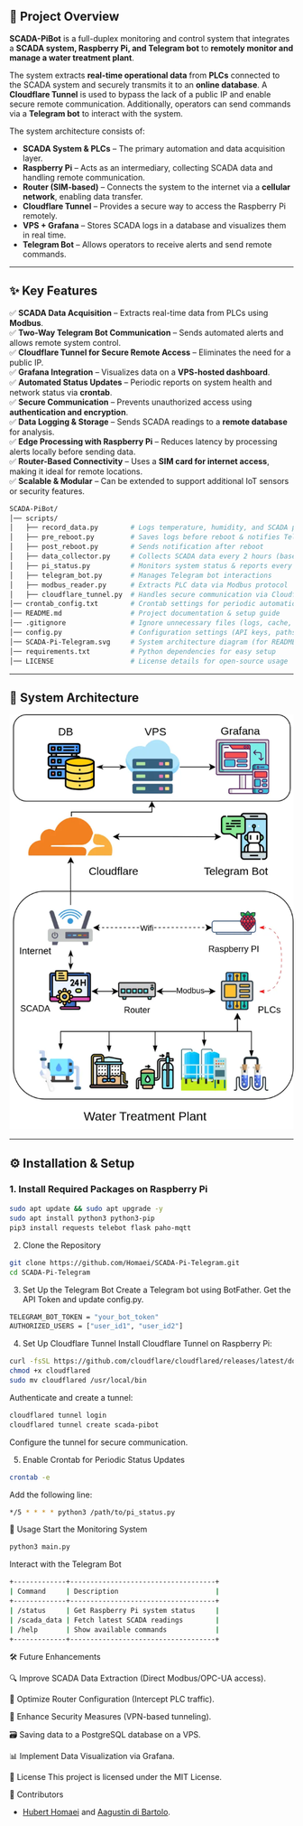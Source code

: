 ## 📌 Project Overview  
**SCADA-PiBot** is a full-duplex monitoring and control system that integrates a **SCADA system, Raspberry Pi, and Telegram bot** to **remotely monitor and manage a water treatment plant**.  

The system extracts **real-time operational data** from **PLCs** connected to the SCADA system and securely transmits it to an **online database**. A **Cloudflare Tunnel** is used to bypass the lack of a public IP and enable secure remote communication. Additionally, operators can send commands via a **Telegram bot** to interact with the system.  

The system architecture consists of:  
- **SCADA System & PLCs** – The primary automation and data acquisition layer.  
- **Raspberry Pi** – Acts as an intermediary, collecting SCADA data and handling remote communication.  
- **Router (SIM-based)** – Connects the system to the internet via a **cellular network**, enabling data transfer.  
- **Cloudflare Tunnel** – Provides a secure way to access the Raspberry Pi remotely.  
- **VPS + Grafana** – Stores SCADA logs in a database and visualizes them in real time.  
- **Telegram Bot** – Allows operators to receive alerts and send remote commands.  

---

## ✨ Key Features  
✅ **SCADA Data Acquisition** – Extracts real-time data from PLCs using **Modbus**.  
✅ **Two-Way Telegram Bot Communication** – Sends automated alerts and allows remote system control.  
✅ **Cloudflare Tunnel for Secure Remote Access** – Eliminates the need for a public IP.  
✅ **Grafana Integration** – Visualizes data on a **VPS-hosted dashboard**.  
✅ **Automated Status Updates** – Periodic reports on system health and network status via **crontab**.  
✅ **Secure Communication** – Prevents unauthorized access using **authentication and encryption**.  
✅ **Data Logging & Storage** – Sends SCADA readings to a **remote database** for analysis.  
✅ **Edge Processing with Raspberry Pi** – Reduces latency by processing alerts locally before sending data.  
✅ **Router-Based Connectivity** – Uses a **SIM card for internet access**, making it ideal for remote locations.  
✅ **Scalable & Modular** – Can be extended to support additional IoT sensors or security features.  




```bash
SCADA-PiBot/
│── scripts/
│   ├── record_data.py        # Logs temperature, humidity, and SCADA parameters
│   ├── pre_reboot.py         # Saves logs before reboot & notifies Telegram
│   ├── post_reboot.py        # Sends notification after reboot
│   ├── data_collector.py     # Collects SCADA data every 2 hours (based on crontab)
│   ├── pi_status.py          # Monitors system status & reports every 6 hours
│   ├── telegram_bot.py       # Manages Telegram bot interactions
│   ├── modbus_reader.py      # Extracts PLC data via Modbus protocol
│   ├── cloudflare_tunnel.py  # Handles secure communication via Cloudflare
│── crontab_config.txt        # Crontab settings for periodic automation
│── README.md                 # Project documentation & setup guide
│── .gitignore                # Ignore unnecessary files (logs, cache, env, etc.)
│── config.py                 # Configuration settings (API keys, paths, bot tokens)
│── SCADA-Pi-Telegram.svg     # System architecture diagram (for README display)
│── requirements.txt          # Python dependencies for easy setup
│── LICENSE                   # License details for open-source usage
```

---

## 📡 System Architecture

<p align="center">
  <img src="https://github.com/Homaei/SCADA-Pi-Telegram/raw/main/SCADA-Pi-Telegram.webp" alt="SCADA-Pi-Telegram Architecture">
</p>




---

## ⚙️ Installation & Setup

### **1. Install Required Packages on Raspberry Pi**
```bash
sudo apt update && sudo apt upgrade -y
sudo apt install python3 python3-pip
pip3 install requests telebot flask paho-mqtt
```

2. Clone the Repository
```bash
git clone https://github.com/Homaei/SCADA-Pi-Telegram.git
cd SCADA-Pi-Telegram
```

3. Set Up the Telegram Bot
Create a Telegram bot using BotFather.
Get the API Token and update config.py.
```bash
TELEGRAM_BOT_TOKEN = "your_bot_token"
AUTHORIZED_USERS = ["user_id1", "user_id2"]
```

4. Set Up Cloudflare Tunnel
Install Cloudflare Tunnel on Raspberry Pi:
```bash
curl -fsSL https://github.com/cloudflare/cloudflared/releases/latest/download/cloudflared-linux-arm -o cloudflared
chmod +x cloudflared
sudo mv cloudflared /usr/local/bin
```

Authenticate and create a tunnel:
```bash
cloudflared tunnel login
cloudflared tunnel create scada-pibot
```
Configure the tunnel for secure communication.

5. Enable Crontab for Periodic Status Updates
```bash
crontab -e
```

Add the following line:
```bash
*/5 * * * * python3 /path/to/pi_status.py
```

🚀 Usage
Start the Monitoring System
```bash
python3 main.py
```
Interact with the Telegram Bot

```bash
+-------------+------------------------------------+
| Command     | Description                        |
+-------------+------------------------------------+
| /status     | Get Raspberry Pi system status     |
| /scada_data | Fetch latest SCADA readings        |
| /help       | Show available commands            |
+-------------+------------------------------------+
```

🛠 Future Enhancements

🔍 Improve SCADA Data Extraction (Direct Modbus/OPC-UA access).

📡 Optimize Router Configuration (Intercept PLC traffic).

🔐 Enhance Security Measures (VPN-based tunneling).

🗃 Saving data to a PostgreSQL database on a VPS.

📊 Implement Data Visualization via Grafana.

📝 License
This project is licensed under the MIT License.

👥 Contributors
- [Hubert Homaei](https://github.com/homaei) and [Aagustin di Bartolo](https://github.com/Jacklamotta).
